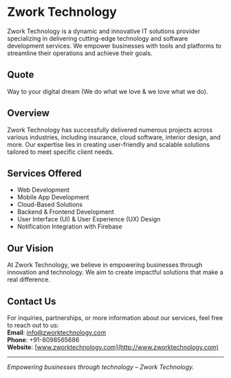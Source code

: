# Zwork Technology

Zwork Technology is a dynamic and innovative IT solutions provider specializing in delivering cutting-edge technology and software development services. We empower businesses with tools and platforms to streamline their operations and achieve their goals.

## Quote

Way to your digital dream (We do what we love & we love what we do).

## Overview

Zwork Technology has successfully delivered numerous projects across various industries, including insurance, cloud software, interior design, and more. Our expertise lies in creating user-friendly and scalable solutions tailored to meet specific client needs.

## Services Offered

- Web Development  
- Mobile App Development  
- Cloud-Based Solutions  
- Backend & Frontend Development  
- User Interface (UI) & User Experience (UX) Design  
- Notification Integration with Firebase  

## Our Vision

At Zwork Technology, we believe in empowering businesses through innovation and technology. We aim to create impactful solutions that make a real difference.

## Contact Us

For inquiries, partnerships, or more information about our services, feel free to reach out to us:  
**Email**: info@zworktechnology.com  
**Phone**: +91-8098565686  
**Website**: [www.zworktechnology.com](http://www.zworktechnology.com)

---

*Empowering businesses through technology – Zwork Technology.*
